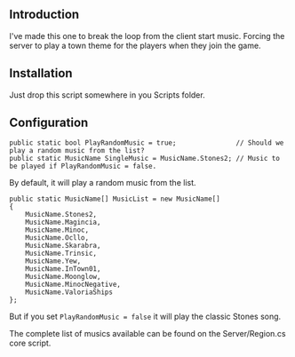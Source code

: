 ## Introduction ##

I've made this one to break the loop from the client start music. Forcing the server to play a town theme for the players when they join the game.

## Installation ##

Just drop this script somewhere in you Scripts folder.

## Configuration ##

    public static bool PlayRandomMusic = true;               // Should we play a random music from the list?
    public static MusicName SingleMusic = MusicName.Stones2; // Music to be played if PlayRandomMusic = false.

By default, it will play a random music from the list.

	public static MusicName[] MusicList = new MusicName[]
	{
	    MusicName.Stones2,
	    MusicName.Magincia,
	    MusicName.Minoc,
	    MusicName.Ocllo,
	    MusicName.Skarabra,
	    MusicName.Trinsic,
	    MusicName.Yew,
	    MusicName.InTown01,
	    MusicName.Moonglow,
	    MusicName.MinocNegative,
	    MusicName.ValoriaShips
	};

But if you set `PlayRandomMusic = false` it will play the classic Stones song.

The complete list of musics available can be found on the Server/Region.cs core script.